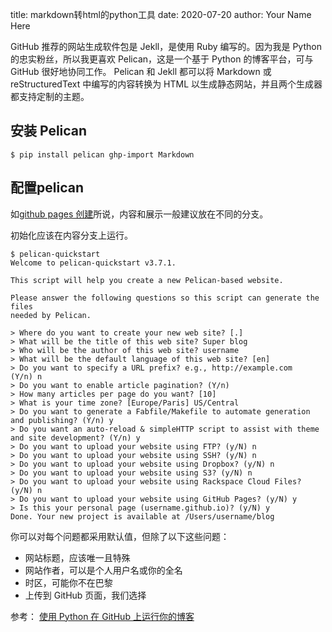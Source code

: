 title: markdown转html的python工具
date: 2020-07-20
author: Your Name Here

GitHub 推荐的网站生成软件包是 Jekll，是使用 Ruby 编写的。因为我是 Python 的忠实粉丝，所以我更喜欢 Pelican，这是一个基于 Python 的博客平台，可与 GitHub 很好地协同工作。
Pelican 和 Jekll 都可以将 Markdown 或 reStructuredText 中编写的内容转换为 HTML 以生成静态网站，并且两个生成器都支持定制的主题。

## 安装 Pelican
```
$ pip install pelican ghp-import Markdown
```
## 配置pelican
如[github pages 创建](.\github_pages_创建.md)所说，内容和展示一般建议放在不同的分支。

初始化应该在内容分支上运行。
```
$ pelican-quickstart
Welcome to pelican-quickstart v3.7.1.

This script will help you create a new Pelican-based website.

Please answer the following questions so this script can generate the files
needed by Pelican.

> Where do you want to create your new web site? [.]  
> What will be the title of this web site? Super blog
> Who will be the author of this web site? username
> What will be the default language of this web site? [en]
> Do you want to specify a URL prefix? e.g., http://example.com   (Y/n) n
> Do you want to enable article pagination? (Y/n)
> How many articles per page do you want? [10]
> What is your time zone? [Europe/Paris] US/Central
> Do you want to generate a Fabfile/Makefile to automate generation and publishing? (Y/n) y
> Do you want an auto-reload & simpleHTTP script to assist with theme and site development? (Y/n) y
> Do you want to upload your website using FTP? (y/N) n
> Do you want to upload your website using SSH? (y/N) n
> Do you want to upload your website using Dropbox? (y/N) n
> Do you want to upload your website using S3? (y/N) n
> Do you want to upload your website using Rackspace Cloud Files? (y/N) n
> Do you want to upload your website using GitHub Pages? (y/N) y
> Is this your personal page (username.github.io)? (y/N) y
Done. Your new project is available at /Users/username/blog
```
你可以对每个问题都采用默认值，但除了以下这些问题：
* 网站标题，应该唯一且特殊
* 网站作者，可以是个人用户名或你的全名
* 时区，可能你不在巴黎
* 上传到 GitHub 页面，我们选择


参考：
[使用 Python 在 GitHub 上运行你的博客](https://zhuanlan.zhihu.com/p/122956498)
